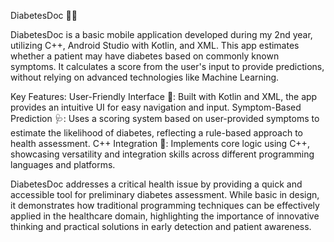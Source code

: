 DiabetesDoc 📱💡

DiabetesDoc is a basic mobile application developed during my 2nd year, utilizing C++, Android Studio with Kotlin, and XML. This app estimates whether a patient may have diabetes based on commonly known symptoms. It calculates a score from the user's input to provide predictions, without relying on advanced technologies like Machine Learning.

Key Features:
User-Friendly Interface 🎨: Built with Kotlin and XML, the app provides an intuitive UI for easy navigation and input.
Symptom-Based Prediction 🩺: Uses a scoring system based on user-provided symptoms to estimate the likelihood of diabetes, reflecting a rule-based approach to health assessment.
C++ Integration 🔗: Implements core logic using C++, showcasing versatility and integration skills across different programming languages and platforms.

DiabetesDoc addresses a critical health issue by providing a quick and accessible tool for preliminary diabetes assessment. While basic in design, it demonstrates how traditional programming techniques can be effectively applied in the healthcare domain, highlighting the importance of innovative thinking and practical solutions in early detection and patient awareness.
